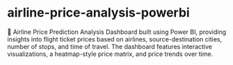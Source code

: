 # airline-price-analysis-powerbi
🚀 Airline Price Prediction Analysis Dashboard built using Power BI, providing insights into flight ticket prices based on airlines, source-destination cities, number of stops, and time of travel. The dashboard features interactive visualizations, a heatmap-style price matrix, and price trends over time.
